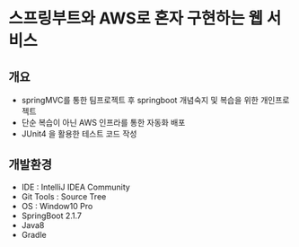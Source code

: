 # 스프링부트와 AWS로 혼자 구현하는 웹 서비스
## 개요
- springMVC를 통한 팀프로젝트 후 springboot 개념숙지 및 복습을 위한 개인프로젝트  
- 단순 복습이 아닌 AWS 인프라를 통한 자동화 배포
- JUnit4 을 활용한 테스트 코드 작성

## 개발환경
- IDE : IntelliJ IDEA Community
- Git Tools : Source Tree
- OS : Window10 Pro
- SpringBoot 2.1.7
- Java8
- Gradle
